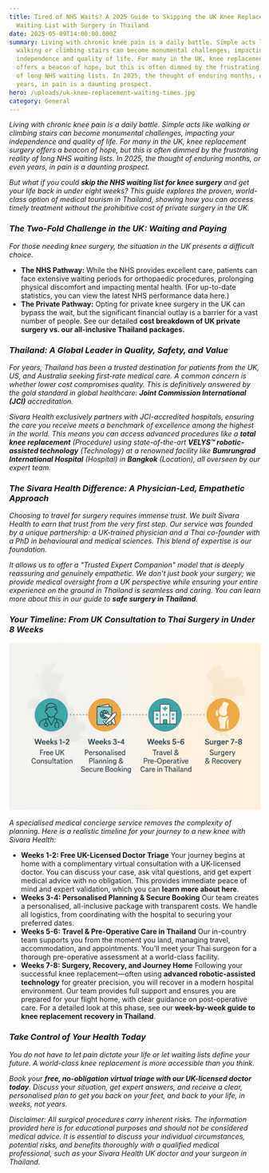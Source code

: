 ```yaml
---
title: Tired of NHS Waits? A 2025 Guide to Skipping the UK Knee Replacement
  Waiting List with Surgery in Thailand
date: 2025-05-09T14:00:00.000Z
summary: Living with chronic knee pain is a daily battle. Simple acts like
  walking or climbing stairs can become monumental challenges, impacting your
  independence and quality of life. For many in the UK, knee replacement surgery
  offers a beacon of hope, but this is often dimmed by the frustrating reality
  of long NHS waiting lists. In 2025, the thought of enduring months, or even
  years, in pain is a daunting prospect.
hero: /uploads/uk-knee-replacement-waiting-times.jpg
category: General
---
```

*Living with chronic knee pain is a daily battle. Simple acts like walking or climbing stairs can become monumental challenges, impacting your independence and quality of life. For many in the UK, knee replacement surgery offers a beacon of hope, but this is often dimmed by the frustrating reality of long NHS waiting lists. In 2025, the thought of enduring months, or even years, in pain is a daunting prospect.*

*But what if you could **skip the NHS waiting list for knee surgery** and get your life back in under eight weeks? This guide explores the proven, world-class option of medical tourism in Thailand, showing how you can access timely treatment without the prohibitive cost of private surgery in the UK.*

### ***The Two-Fold Challenge in the UK: Waiting and Paying***

*For those needing knee surgery, the situation in the UK presents a difficult choice.*

* **The NHS Pathway:** While the NHS provides excellent care, patients can face extensive waiting periods for orthopaedic procedures, prolonging physical discomfort and impacting mental health. (For up-to-date statistics, you can view the latest NHS performance data here.)
* **The Private Pathway:** Opting for private knee surgery in the UK can bypass the wait, but the significant financial outlay is a barrier for a vast number of people. See our detailed **cost breakdown of UK private surgery vs. our all-inclusive Thailand packages.**

### ***Thailand: A Global Leader in Quality, Safety, and Value***

*For years, Thailand has been a trusted destination for patients from the UK, US, and Australia seeking first-rate medical care. A common concern is whether lower cost compromises quality. This is definitively answered by the gold standard in global healthcare: **Joint Commission International (JCI)** accreditation.*

*Sivara Health exclusively partners with JCI-accredited hospitals, ensuring the care you receive meets a benchmark of excellence among the highest in the world. This means you can access advanced procedures like a **total knee replacement** (Procedure) using state-of-the-art **VELYS™ robotic-assisted technology** (Technology) at a renowned facility like **Bumrungrad International Hospital** (Hospital) in **Bangkok** (Location), all overseen by our expert team.*

### ***The Sivara Health Difference: A Physician-Led, Empathetic Approach***

*Choosing to travel for surgery requires immense trust. We built Sivara Health to earn that trust from the very first step. Our service was founded by a unique partnership: a UK-trained physician and a Thai co-founder with a PhD in behavioural and medical sciences. This blend of expertise is our foundation.*

*It allows us to offer a "Trusted Expert Companion" model that is deeply reassuring and genuinely empathetic. We don't just book your surgery; we provide medical oversight from a UK perspective while ensuring your entire experience on the ground in Thailand is seamless and caring. You can learn more about this in our guide to **safe surgery in Thailand**.*

### ***Your Timeline: From UK Consultation to Thai Surgery in Under 8 Weeks***

![sivara health timeline](/uploads/sivara-health-timeline.jpg "sivara health timeline")

*A specialised medical concierge service removes the complexity of planning. Here is a realistic timeline for your journey to a new knee with Sivara Health:*

* **Weeks 1-2: Free UK-Licensed Doctor Triage** Your journey begins at home with a complimentary virtual consultation with a UK-licensed doctor. You can discuss your case, ask vital questions, and get expert medical advice with no obligation. This provides immediate peace of mind and expert validation, which you can **learn more about here**.
* **Weeks 3-4: Personalised Planning & Secure Booking** Our team creates a personalised, all-inclusive package with transparent costs. We handle all logistics, from coordinating with the hospital to securing your preferred dates.
* **Weeks 5-6: Travel & Pre-Operative Care in Thailand** Our in-country team supports you from the moment you land, managing travel, accommodation, and appointments. You'll meet your Thai surgeon for a thorough pre-operative assessment at a world-class facility.
* **Weeks 7-8: Surgery, Recovery, and Journey Home** Following your successful knee replacement—often using **advanced robotic-assisted technology** for greater precision, you will recover in a modern hospital environment. Our team provides full support and ensures you are prepared for your flight home, with clear guidance on post-operative care. For a detailed look at this phase, see our **week-by-week guide to knee replacement recovery in Thailand**.

### ***Take Control of Your Health Today***

*You do not have to let pain dictate your life or let waiting lists define your future. A world-class knee replacement is more accessible than you think.*

*Book your **free, no-obligation virtual triage with our UK-licensed doctor today**. Discuss your situation, get expert answers, and receive a clear, personalised plan to get you back on your feet, and back to your life, in weeks, not years.*

*Disclaimer: All surgical procedures carry inherent risks. The information provided here is for educational purposes and should not be considered medical advice. It is essential to discuss your individual circumstances, potential risks, and benefits thoroughly with a qualified medical professional, such as your Sivara Health UK doctor and your surgeon in Thailand.*
